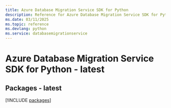```yaml
---
title: Azure Database Migration Service SDK for Python
description: Reference for Azure Database Migration Service SDK for Python
ms.date: 03/11/2025
ms.topic: reference
ms.devlang: python
ms.service: databasemigrationservice
---
```

# Azure Database Migration Service SDK for Python - latest
## Packages - latest
[!INCLUDE [packages](database-migration-service-index.md)]